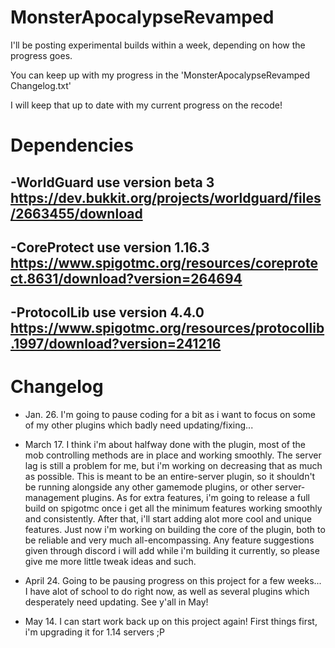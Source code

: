 # MonsterApocalypseRevamped

I'll be posting experimental builds within a week, depending on how the progress goes.

You can keep up with my progress in the 'MonsterApocalypseRevamped Changelog.txt'

I will keep that up to date with my current progress on the recode!

# Dependencies
  -WorldGuard  use version beta 3 https://dev.bukkit.org/projects/worldguard/files/2663455/download
  -
  -CoreProtect  use version 1.16.3 https://www.spigotmc.org/resources/coreprotect.8631/download?version=264694
  -
  -ProtocolLib  use version 4.4.0  https://www.spigotmc.org/resources/protocollib.1997/download?version=241216 
  -

# Changelog
- Jan. 26. I'm going to pause coding for a bit as i want to focus on some of my other plugins which badly need updating/fixing...

- March 17.  I think i'm about halfway done with the plugin, most of the mob controlling methods are in place and working smoothly. 
The server lag is still a problem for me, but i'm working on decreasing that as much as possible. This is meant to be an entire-server plugin, so it shouldn't be running alongside any other gamemode plugins, or other server-management plugins.  As for extra features, i'm going to release a full build on spigotmc once i get all the minimum features working smoothly and consistently. After that, i'll start adding alot more cool and unique features. Just now i'm working on building the core of the plugin, both to be reliable and very much all-encompassing. Any feature suggestions given through discord i will add while i'm building it currently, so please give me more little tweak ideas and such.

- April 24.  Going to be pausing progress on this project for a few weeks... I have alot of school to do right now, as well as several plugins which desperately need updating. See y'all in May!

- May 14.  I can start work back up on this project again! First things first, i'm upgrading it for 1.14 servers ;P
